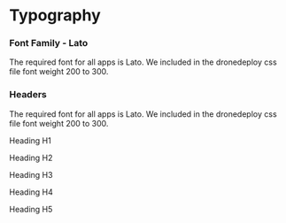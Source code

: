 # Typography

### Font Family - Lato

The required font for all apps is Lato. We included in the dronedeploy css file font weight 200 to 300. 

### Headers 

The required font for all apps is Lato. We included in the dronedeploy css file font weight 200 to 300. 

Heading H1

Heading H2 

Heading H3

Heading H4 

Heading H5



